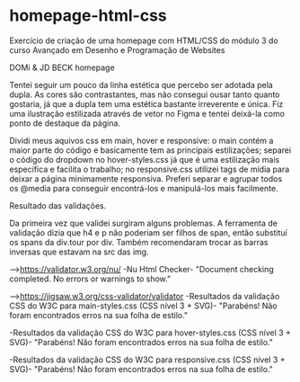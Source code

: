 # homepage-html-css
Exercício de criação de uma homepage com HTML/CSS do módulo 3 do curso Avançado em Desenho e Programação de Websites

DOMi & JD BECK homepage

Tentei seguir um pouco da linha estética que percebo ser adotada pela dupla.
As cores são contrastantes, mas não consegui ousar tanto quanto gostaria, já que 
a dupla tem uma estética bastante irreverente e única.
Fiz uma ilustração estilizada através de vetor no Figma e tentei deixá-la como 
ponto de destaque da página.

Dividi meus aquivos css em main, hover e responsive:
    o main contém a maior parte do código e basicamente tem as principais estilizações;
    separei o código do dropdown no hover-styles.css já que é uma estilização mais específica
e facilita o trabalho;
    no responsive.css utilizei tags de mídia para deixar a página minimamente responsiva. Preferi separar
e agrupar todos os @media para conseguir encontrá-los e manipulá-los mais facilmente.

Resultado das validações.

Da primeira vez que validei surgiram alguns problemas. A ferramenta de validação dizia que h4 e p
não poderiam ser filhos de span, então substituí os spans da div.tour por div. 
Também recomendaram trocar as barras inversas que estavam na src das img.

-->https://validator.w3.org/nu/
-Nu Html Checker-
"Document checking completed. No errors or warnings to show."

-->https://jigsaw.w3.org/css-validator/validator
-Resultados da validação CSS do W3C para main-styles.css (CSS nível 3 + SVG)-
"Parabéns! Não foram encontrados erros na sua folha de estilo."

-Resultados da validação CSS do W3C para hover-styles.css (CSS nível 3 + SVG)-
"Parabéns! Não foram encontrados erros na sua folha de estilo."

-Resultados da validação CSS do W3C para responsive.css (CSS nível 3 + SVG)-
"Parabéns! Não foram encontrados erros na sua folha de estilo."
